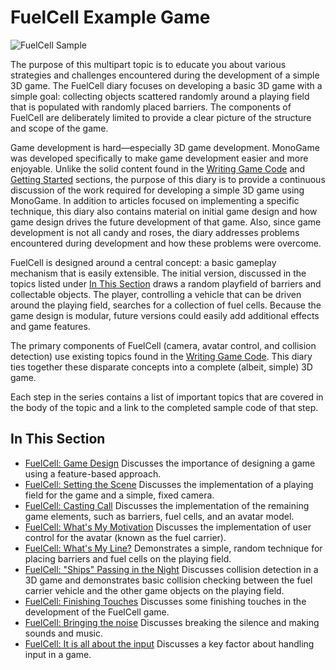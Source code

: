# FuelCell Example Game

![FuelCell Sample](../Images/FuelCell-Sample.gif)

The purpose of this multipart topic is to educate you about various strategies and challenges encountered during the development of a simple 3D game. The FuelCell diary focuses on developing a basic 3D game with a simple goal: collecting objects scattered randomly around a playing field that is populated with randomly placed barriers. The components of FuelCell are deliberately limited to provide a clear picture of the structure and scope of the game.

Game development is hard—especially 3D game development. MonoGame was developed specifically to make game development easier and more enjoyable. Unlike the solid content found in the [Writing Game Code]() and [Getting Started]() sections, the purpose of this diary is to provide a continuous discussion of the work required for developing a simple 3D game using MonoGame. In addition to articles focused on implementing a specific technique, this diary also contains material on initial game design and how game design drives the future development of that game. Also, since game development is not all candy and roses, the diary addresses problems encountered during development and how these problems were overcome.

FuelCell is designed around a central concept: a basic gameplay mechanism that is easily extensible. The initial version, discussed in the topics listed under [In This Section](#in-this-section) draws a random playfield of barriers and collectable objects. The player, controlling a vehicle that can be driven around the playing field, searches for a collection of fuel cells. Because the game design is modular, future versions could easily add additional effects and game features.

The primary components of FuelCell (camera, avatar control, and collision detection) use existing topics found in the [Writing Game Code](). This diary ties together these disparate concepts into a complete (albeit, simple) 3D game.

Each step in the series contains a list of important topics that are covered in the body of the topic and a link to the completed sample code of that step.

## In This Section

- [FuelCell: Game Design](Documentation/1-FuelCell-Game-design.md)
  Discusses the importance of designing a game using a feature-based approach.
- [FuelCell: Setting the Scene](Documentation/2-FuelCell-Setting-the-scene.md)
  Discusses the implementation of a playing field for the game and a simple, fixed camera.
- [FuelCell: Casting Call](Documentation/3-FuelCell-Casting-call.md)
  Discusses the implementation of the remaining game elements, such as barriers, fuel cells, and an avatar model.
- [FuelCell: What's My Motivation](Documentation/4-FuelCell-What-is-my-motivation.md)
  Discusses the implementation of user control for the avatar (known as the fuel carrier).
- [FuelCell: What's My Line?](Documentation/5-FuelCell-What-is-my-line.md)
  Demonstrates a simple, random technique for placing barriers and fuel cells on the playing field.
- [FuelCell: "Ships" Passing in the Night](Documentation/6-FuelCell-Ships-passing-in-the-night.md)
  Discusses collision detection in a 3D game and demonstrates basic collision checking between the fuel carrier vehicle and the other game objects on the playing field.
- [FuelCell: Finishing Touches](Documentation/7-FuelCell-Finishing%20Touches.md)
  Discusses some finishing touches in the development of the FuelCell game.
- [FuelCell: Bringing the noise](Documentation/8-FuelCell-Bringing-the-noise.md)
  Discusses breaking the silence and making sounds and music.
- [FuelCell: It is all about the input](Documentation/9-It-is-all-about-the-input.md)
  Discusses a key factor about handling input in a game.
